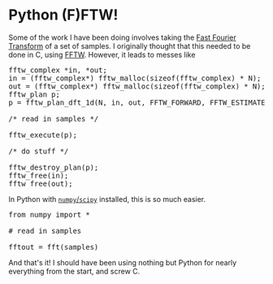 Python (F)FTW!
==============
Some of the work I have been doing involves taking the <a href="http://en.wikipedia.org/wiki/Fast_Fourier_Transform">Fast Fourier Transform</a> of a set of samples.  I originally thought that this needed to be done in C, using <a href="http://www.fftw.org/">FFTW</a>. However, it leads to messes like

<pre lang="c">fftw_complex *in, *out;
in = (fftw_complex*) fftw_malloc(sizeof(fftw_complex) * N);
out = (fftw_complex*) fftw_malloc(sizeof(fftw_complex) * N);
fftw_plan p;
p = fftw_plan_dft_1d(N, in, out, FFTW_FORWARD, FFTW_ESTIMATE);

/* read in samples */

fftw_execute(p);

/* do stuff */

fftw_destroy_plan(p);
fftw_free(in);
fftw_free(out);
</pre>

In Python with <a href="http://numpy.scipy.org/"><code>numpy</code>/<code>scipy</code></a> installed, this is so much easier.
<pre lang="c">from numpy import *

# read in samples

fftout = fft(samples)
</pre>

And that's it! I should have been using nothing but Python for nearly everything from the start, and screw C.
